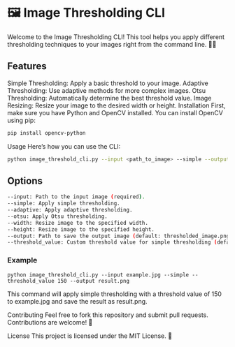 # 🖼️ Image Thresholding CLI
Welcome to the Image Thresholding CLI! This tool helps you apply different thresholding techniques to your images right from the command line. 📸✨

## Features
Simple Thresholding: Apply a basic threshold to your image.
Adaptive Thresholding: Use adaptive methods for more complex images.
Otsu Thresholding: Automatically determine the best threshold value.
Image Resizing: Resize your image to the desired width or height.
Installation
First, make sure you have Python and OpenCV installed. You can install OpenCV using pip:

```bash
pip install opencv-python
```

Usage
Here’s how you can use the CLI:

```bash
python image_threshold_cli.py --input <path_to_image> --simple --output <output_path>
```

## Options
```bash
--input: Path to the input image (required).
--simple: Apply simple thresholding.
--adaptive: Apply adaptive thresholding.
--otsu: Apply Otsu thresholding.
--width: Resize image to the specified width.
--height: Resize image to the specified height.
--output: Path to save the output image (default: thresholded_image.png).
--threshold_value: Custom threshold value for simple thresholding (default: 128).
```

### Example
```
python image_threshold_cli.py --input example.jpg --simple --threshold_value 150 --output result.png
```

This command will apply simple thresholding with a threshold value of 150 to example.jpg and save the result as result.png.

Contributing
Feel free to fork this repository and submit pull requests. Contributions are welcome! 🎉

License
This project is licensed under the MIT License. 📜
